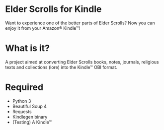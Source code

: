 Elder Scrolls for Kindle
========================

Want to experience one of the better parts of Elder Scrolls? Now you can 
enjoy it from your Amazon® Kindle™!

# What is it?

A project aimed at converting Elder Scrolls books, notes, journals, religious 
texts and collections (lore) into the Kindle™ OBI format.

# Required

* Python 3
* Beautiful Soup 4
* Requests
* Kindlegen binary
* (Testing) A Kindle™ 
